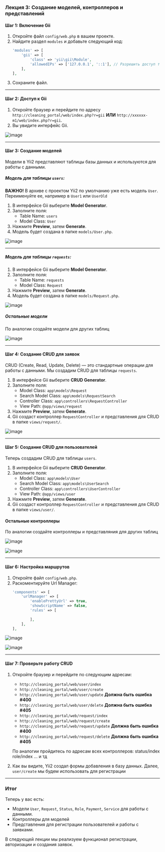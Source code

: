 ### Лекция 3: Создание моделей, контроллеров и представлений

#### Шаг 1: Включение Gii
1. Откройте файл `config/web.php` в вашем проекте.
2. Найдите раздел `modules` и добавьте следующий код:
   ```php
   'modules' => [
       'gii' => [
           'class' => 'yii\gii\Module',
           'allowedIPs' => ['127.0.0.1', '::1'], // Разрешить доступ только с localhost
       ],
   ],
   ```
3. Сохраните файл.


---


#### Шаг 2: Доступ к Gii
1. Откройте браузер и перейдите по адресу `http://cleaning_portal/web/index.php?r=gii` **ИЛИ** `http://xxxxxx-m1/web/index.php?r=gii`.
2. Вы увидите интерфейс Gii.

![image](https://github.com/user-attachments/assets/6d114b8a-5be2-45af-a65d-8c6dd70e0a30)


---


#### Шаг 3: Создание моделей
Модели в Yii2 представляют таблицы базы данных и используются для работы с данными.

##### Модель для таблицы `users`:
**ВАЖНО!** В архиве с проектом Yii2 по умолчанию уже есть модель `User`. Переименуйте ее, например в `User1` или `UserOld` 

1. В интерфейсе Gii выберите **Model Generator**.
2. Заполните поля:
   - Table Name: `users`
   - Model Class: `User`
3. Нажмите **Preview**, затем **Generate**.
4. Модель будет создана в папке `models/User.php`.

![image](https://github.com/user-attachments/assets/fea50e9b-3b1f-47b4-b5ab-849e0c66c829)


---


##### Модель для таблицы `requests`:
1. В интерфейсе Gii выберите **Model Generator**.
2. Заполните поля:
   - Table Name: `requests`
   - Model Class: `Request`
3. Нажмите **Preview**, затем **Generate**.
4. Модель будет создана в папке `models/Request.php`.

![image](https://github.com/user-attachments/assets/063e476e-1a12-4885-80e1-89588fc221e5)



##### Остальные модели 

По аналогии создайте модели для других таблиц

![image](https://github.com/user-attachments/assets/4e995a2f-fdd0-4927-b7a3-6a700f4e7ca4)


---


#### Шаг 4: Создание CRUD для заявок
CRUD (Create, Read, Update, Delete) — это стандартные операции для работы с данными. Мы создадим CRUD для таблицы `requests`.

1. В интерфейсе Gii выберите **CRUD Generator**.
2. Заполните поля:
   - Model Class: `app\models\Request`
   - Search Model Class: `app\models\RequestSearch`
   - Controller Class: `app\controllers\RequestController`
   - View Path: `@app/views/request`
3. Нажмите **Preview**, затем **Generate**.
4. Gii создаст контроллер `RequestController` и представления для CRUD в папке `views/request/`.


![image](https://github.com/user-attachments/assets/f2745013-ecd9-4c6f-9ccf-44d40b14de19)


---


#### Шаг 5: Создание CRUD для пользователей
Теперь создадим CRUD для таблицы `users`. 

1. В интерфейсе Gii выберите **CRUD Generator**.
2. Заполните поля:
   - Model Class: `app\models\User`
   - Search Model Class: `app\models\UserSearch`
   - Controller Class: `app\controllers\UserController`
   - View Path: `@app/views/user`
3. Нажмите **Preview**, затем **Generate**.
4. Gii создаст контроллер `RequestController` и представления для CRUD в папке `views/user/`.

#### Остальные контроллеры

По аналогии создайте контроллеры и представляния для других таблиц

![image](https://github.com/user-attachments/assets/8f0a376a-5e79-43af-8fd8-962a6bbc01b7)

![image](https://github.com/user-attachments/assets/2cc2ea9a-c6e6-43c7-a059-e99f49f90fef)



---


#### Шаг 6: Настройка маршрутов
1. Откройте файл `config/web.php`.
2. Раскоментируйте Url Manager:
   ```php
   'components' => [
       'urlManager' => [
           'enablePrettyUrl' => true,
           'showScriptName' => false,
           'rules' => [
              
           ],
       ],
   ],
   ```

![image](https://github.com/user-attachments/assets/c588ac77-2bc6-4c6e-952f-7b2d330678b3)

![image](https://github.com/user-attachments/assets/57390ea0-a3bc-42f2-a0e7-5ae816db84de)


---


#### Шаг 7: Проверьте работу CRUD
1. Откройте браузер и перейдите по следующим адресам:
   - `http://cleaning_portal/web/user/index`
   - `http://cleaning_portal/web/user/create`
   - `http://cleaning_portal/web/user/update` **Должна быть ошибка #400**
   - `http://cleaning_portal/web/user/delete` **Должна быть ошибка #405**
   - `http://cleaning_portal/web/request/index`
   - `http://cleaning_portal/web/request/create`
   - `http://cleaning_portal/web/request/update` **Должна быть ошибка #400**
   - `http://cleaning_portal/web/request/delete` **Должна быть ошибка #405**

   По аналогии пройдитесь по адресам всех контроллеров:
      status/index
      role/index
      ... и тд

3. Как вы видите, Yii2 создал формы добавления в базу данных. Далее, `user/create` мы будем использовать для регистрации


---

### Итог
Теперь у вас есть:
- Модели `User`, `Request`, `Status`, `Role`, `Payment`, `Service` для работы с данными.
- Контроллеры для моделей
- Представления для регистрации пользователей и работы с заявками.

В следующей лекции мы реализуем функционал регистрации, авторизации и создания заявок.
